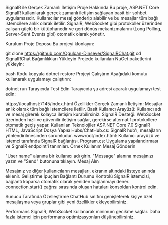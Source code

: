 SignalR ile Gerçek Zamanlı İletişim
Proje Hakkında
Bu proje, ASP.NET Core SignalR kullanılarak gerçek zamanlı iletişim sağlayan basit bir sohbet uygulamasıdır. Kullanıcılar mesaj gönderip alabilir ve bu mesajlar tüm bağlı istemcilere anlık olarak iletilir. SignalR, WebSocket gibi protokoller üzerinden çalışan güçlü bir kütüphanedir ve geri dönüş mekanizmalarını (Long Polling, Server-Sent Events gibi) otomatik olarak yönetir.

Kurulum
Proje Deposu
Bu projeyi klonlayın:

git clone https://github.com/Ogulcan-Dinsever/SignalRChat.git
cd SignalRChat
Bağımlılıkları Yükleyin
Projede kullanılan NuGet paketlerini yükleyin:

bash
Kodu kopyala
dotnet restore
Projeyi Çalıştırın
Aşağıdaki komutu kullanarak uygulamayı çalıştırın:

dotnet run
Tarayıcıda Test Edin
Tarayıcıda şu adresi açarak uygulamayı test edin:

https://localhost:7145/index.html
Özellikler
Gerçek Zamanlı İletişim: Mesajlar anlık olarak tüm bağlı istemcilere iletilir.
Basit Kullanıcı Arayüzü: Kullanıcı adı ve mesaj girerek kolayca iletişim kurabilirsiniz.
SignalR Desteği: WebSocket üzerinden hızlı ve güvenilir iletişim sağlar, gerekirse alternatif protokollere otomatik geçiş yapar.
Kullanılan Teknolojiler
ASP.NET Core 7.0
SignalR
HTML, JavaScript
Dosya Yapısı
Hubs/ChatHub.cs: SignalR hub'ı, mesajların yönlendirilmesinden sorumludur.
wwwroot/index.html: Kullanıcı arayüzü ve istemci tarafında SignalR bağlantısı.
Program.cs: Uygulama yapılandırması ve SignalR endpoint'i tanımları.
Örnek Kullanım
Mesaj Gönderin

"User name" alanına bir kullanıcı adı girin.
"Message" alanına mesajınızı yazın ve "Send" butonuna tıklayın.
Mesaj Alın

Mesajınız ve diğer kullanıcıların mesajları, ekranın altındaki listeye anında eklenir.
Geliştirme İpuçları
Bağlantı Durumu Kontrolü
SignalR istemcisi, bağlantı koparsa otomatik olarak yeniden bağlanmayı dener.
connection.start() çağrısı sırasında oluşan hataları konsoldan kontrol edin.

Sunucu Tarafında Özelleştirme
ChatHub sınıfını genişleterek kişiye özel mesajlaşma veya gruplar gibi yeni özellikler ekleyebilirsiniz.

Performans
SignalR, WebSocket kullanarak minimum gecikme sağlar. Daha fazla istemci için performans optimizasyonları düşünebilirsiniz.


